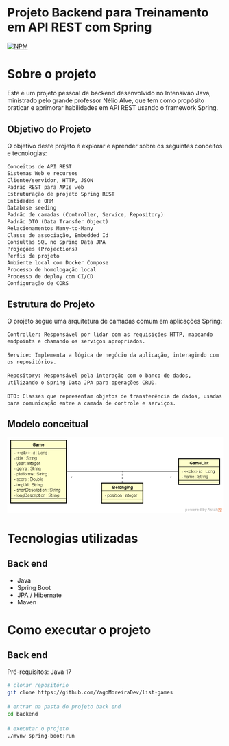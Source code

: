 # Projeto Backend para Treinamento em API REST com Spring
[![NPM](https://img.shields.io/npm/l/react)](https://github.com/devsuperior/sds1-wmazoni/blob/master/LICENSE)

# Sobre o projeto

Este é um projeto pessoal de backend desenvolvido no Intensivão Java, ministrado pelo grande professor Nélio Alve, que tem como propósito praticar e aprimorar habilidades em API REST usando o framework Spring.

## Objetivo do Projeto

O objetivo deste projeto é explorar e aprender sobre os seguintes conceitos e tecnologias:

    Conceitos de API REST
    Sistemas Web e recursos
    Cliente/servidor, HTTP, JSON
    Padrão REST para APIs web
    Estruturação de projeto Spring REST
    Entidades e ORM
    Database seeding
    Padrão de camadas (Controller, Service, Repository)
    Padrão DTO (Data Transfer Object)
    Relacionamentos Many-to-Many
    Classe de associação, Embedded Id
    Consultas SQL no Spring Data JPA
    Projeções (Projections)
    Perfis de projeto
    Ambiente local com Docker Compose
    Processo de homologação local
    Processo de deploy com CI/CD
    Configuração de CORS

## Estrutura do Projeto

O projeto segue uma arquitetura de camadas comum em aplicações Spring:

    Controller: Responsável por lidar com as requisições HTTP, mapeando endpoints e chamando os serviços apropriados.
    
    Service: Implementa a lógica de negócio da aplicação, interagindo com os repositórios.
    
    Repository: Responsável pela interação com o banco de dados, utilizando o Spring Data JPA para operações CRUD.
    
    DTO: Classes que representam objetos de transferência de dados, usadas para comunicação entre a camada de controle e serviços.

## Modelo conceitual
![Modelo Conceitual](https://raw.githubusercontent.com/devsuperior/java-spring-dslist/main/resources/dslist-model.png)

# Tecnologias utilizadas
## Back end
- Java
- Spring Boot
- JPA / Hibernate
- Maven

# Como executar o projeto

## Back end
Pré-requisitos: Java 17

```bash
# clonar repositório
git clone https://github.com/YagoMoreiraDev/list-games

# entrar na pasta do projeto back end
cd backend

# executar o projeto
./mvnw spring-boot:run
```
    

